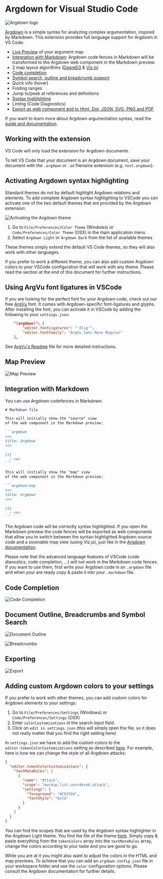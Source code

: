 # Argdown for Visual Studio Code

![Argdown logo](https://raw.githubusercontent.com/christianvoigt/argdown/HEAD/packages/argdown-vscode/media/argdown-arrow.png)

[Argdown](https://argdown.org) is a simple syntax for analyzing complex argumentation, inspired by Markdown. This extension provides full language support for Argdown in VS Code:

- [Live Preview](#map-preview) of your argument map
- [Integration with Markdown](#integration-with-markdown): Argdown code fences in Markdown will be transformed to the Argdown web component in the Markdown preview.
- 2 map layout algorithms ([DagreD3](https://github.com/dagrejs/dagre-d3) & [Viz.js](https://github.com/mdaines/viz.js/))
- [Code completion](#code-completion)
- [Symbol search, outline and breadcrumb support](#document-outline-breadcrumbs-and-symbol-search)
- Quick info (hover)
- Folding ranges
- Jump to/peek at references and definitions
- [Syntax highlighting](#activating-the-argdown-theme)
- Linting (Code Diagnostics)
- [Export as web component and to Html, Dot, JSON, SVG, PNG and PDF](#exporting)

If you want to learn more about Argdown argumentation syntax, read the [guide and documentation](https://argdown.org).

## Working with the extension

VS Code will only load the extension for Argdown documents.

To tell VS Code that your document is an Argdown document, save your document with the `.argdown` or `.ad` filename extension (e.g. `test.argdown`).

## Activating Argdown syntax highlighting

Standard themes do not by default highlight Argdown relations and elements. To add complete Argdown syntax highlighting to VSCode you can activate one of the two default themes that are provided by the Argdown extension:

![Activating the Argdown theme](https://raw.githubusercontent.com/christianvoigt/argdown/HEAD/packages/argdown-vscode/media/ArgdownThemeScreencap.gif "Activating the Argdown theme")

1. Go to `File/Preferences/Color Theme` (Windows) or `Code/Preferences/Color Theme` (OSX) in the main application menu
2. Select `Argdown Light` or `Argdown Dark` from the list of available themes

These themes simply extend the default VS Code themes, so they will also work with other languages.

If you prefer to work a different theme, you can also add custom Argdown colors to your VSCode configuration that will work with any theme. Please read the section at the end of this document for further instructions.

## Using ArgVu font ligatures in VSCode

If you are looking for the perfect font for your Argdown code, check out our free [ArgVu](https://github.com/christianvoigt/argdown/tree/master/packages/ArgVu) font. It comes with Argdown-specific font-ligatures and glyphs. After installing the font, you can activate it in VSCode by adding the following to your `settings.json`:

```json
    "[argdown]": {
        "editor.fontLigatures": "'dlig'",
        "editor.fontFamily": "ArgVu Sans Mono Regular"
    },
```

See [ArgVu's Readme](https://github.com/christianvoigt/argdown/tree/master/packages/ArgVu/README.md) file for more detailed instructions.

## Map Preview

![Map Preview](https://raw.githubusercontent.com/christianvoigt/argdown/HEAD/packages/argdown-vscode/media/MapPreviewScreencap.gif "Opening the map preview")

## Integration with Markdown

You can use Argdown codefences in Markdown:

````markdown
# Markdown file

This will initially show the "source" view
of the web component in the Markdown preview:

```argdown
===
title: Argdown
===

[s]
  - <a>
```

This will initially show the "map" view
of the web component in the Markdown preview:

```argdown-map
===
title: Argdown
===

[s]
  - <a>
```
````

The Argdown code will be correctly syntax highlighted. If you open the Markdown preview the code fences will be exported as web components that allow you to switch between the syntax-highlighted Argdown source code and a zoomable map view (using Viz.js), just like in the [Argdown documentation](https://argdown.org).

Please note that the advanced language features of VSCode (code dianostics, code completion, ...) will not work in the Markdown code fences. If you want to use them, first write your Argdown code in an `.argdown` file and when your are ready copy & paste it into your `.markdown` file.

## Code Completion

![Code Completion](https://raw.githubusercontent.com/christianvoigt/argdown/HEAD/packages/argdown-vscode/media/CodeCompletionScreencap.gif "Using code completion")

## Document Outline, Breadcrumbs and Symbol Search

![Document Outline](https://raw.githubusercontent.com/christianvoigt/argdown/HEAD/packages/argdown-vscode/media/OutlineScreencap.gif "Using the document outline")

![Breadcrumbs](https://raw.githubusercontent.com/christianvoigt/argdown/HEAD/packages/argdown-vscode/media/BreadcrumbsScreencap.gif "Using breadcrumbs")

## Exporting

![Export](https://raw.githubusercontent.com/christianvoigt/argdown/HEAD/packages/argdown-vscode/media/ExportScreencap.gif "Exporting Argdown document")

## Adding custom Argdown colors to your settings

If you prefer to work with other themes, you can add custom colors for Argdown elements to your settings:

1. Go to `File/Preferences/Settings` (Windows) or `Code/Preferences/Settings` (OSX)
2. Enter `colorCustomizations` in the search input field.
3. Click on `edit in settings.json` (this will simply open the file, so it does not really matter that you find the right setting here)

In `settings.json` we have to add the custom colors to the `editor.tokenColorCustomizations` setting as described [here](https://code.visualstudio.com/updates/v1_15#_user-definable-syntax-highlighting-colors). For example, here is how we can change the style of all Argdown attacks:

```json
{
  "editor.tokenColorCustomizations": {
    "textMateRules": [
      {
        "name": "Attack",
        "scope": "markup.list.unordered.attack",
        "settings": {
          "foreground": "#C93504",
          "fontStyle": "bold"
        }
      }
    ]
  }
}
```

You can find the scopes that are used by the Argdown syntax highlighter in the Argdown Light theme. You find the file of the theme [here](https://github.com/christianvoigt/argdown/blob/master/packages/argdown-vscode/themes/argdown-light.json). Simply copy & paste everything from the `tokenColors` array into the `textMateRules` array, change the colors according to your taste and you are good to go.

While you are at it you might also want to adjust the colors in the HTML and map previews. To achieve that you can add an `argdown.config.json` file in your workspace folder and use the `color` configuration options. Please consult the Argdown documentation for further details.
